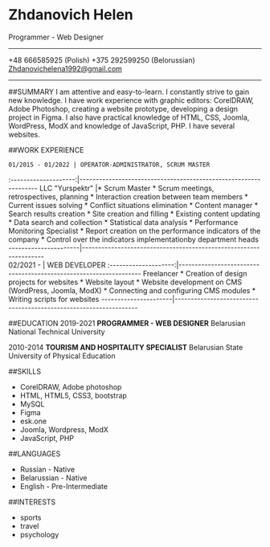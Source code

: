 # Zhdanovich Helen
Programmer - Web Designer


***

+48 666585925 (Polish) +375 292599250 (Belorussian) <Zhdanovichelena1992@gmail.com>

***


##SUMMARY
I am attentive and easy-to-learn. I constantly strive to gain new knowledge. I have work experience with graphic editors: CorelDRAW, Adobe Photoshop, creating a website prototype, developing a design project in Figma. I also have practical knowledge of HTML, CSS, Joomla, WordPress, ModX and knowledge of JavaScript, PHP. I have several websites.


##WORK EXPERIENCE

    01/2015 - 01/2022 | OPERATOR-ADMINISTRATOR, SCRUM MASTER 
:--------------------:|-----------------------------------------------------------------
LLC "Yurspektr"       |* Scrum Master
                       * Scrum meetings, retrospectives, planning
                       * Interaction creation between team members
                       * Current issues solving
                       * Conflict situations elimination
                       * Content manager
                       * Search results creation
                       * Site creation and filling
                       * Existing content updating
                       * Data search and collection
                       * Statistical data analysis
                       * Performance Monitoring Specialist
                       * Report creation on the performance indicators of the company
                       * Control over the indicators implementationby department heads
----------------------|------------------------------------------------------------------         
    02/2021 -         | WEB DEVELOPER
:--------------------:|------------------------------------------------------------------
Freelancer             * Creation of design projects for websites
                       * Website layout
                       * Website development on CMS (WordPress, Joomla, ModX)
                       * Connecting and configuring CMS modules
                       * Writing scripts for websites
----------------------|------------------------------------------------------------------


##EDUCATION
2019-2021 **PROGRAMMER - WEB DESIGNER**
Belarusian National Technical University

2010-2014 **TOURISM AND HOSPITALITY SPECIALIST**
Belarusian State University of Physical Education


##SKILLS
* CorelDRAW, Adobe photoshop
* HTML, HTML5, CSS3, bootstrap
* MySQL
* Figma
* esk.one
* Joomla, Wordpress, ModX
* JavaScript, PHP


##LANGUAGES
* Russian - Native
* Belarussian - Native
* English - Pre-Intermediate


##INTERESTS
* sports
* travel
* psychology

